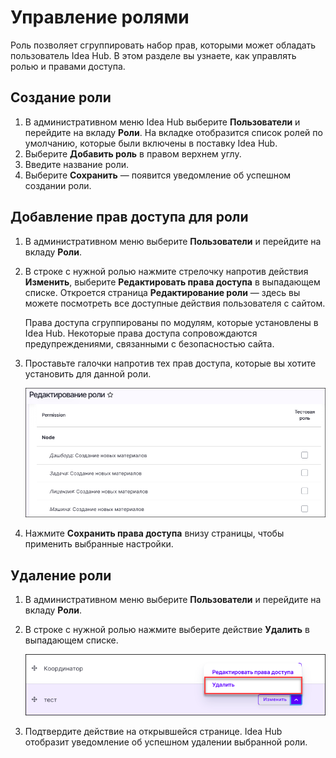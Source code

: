 # Управление ролями 

Роль позволяет сгруппировать набор прав, которыми может обладать пользователь Idea Hub. В этом разделе вы узнаете, как управлять ролью и правами доступа.

## Создание роли

1. В административном меню Idea Hub выберите **Пользователи** и перейдите на вкладу **Роли**. На вкладке отобразится список ролей по умолчанию, которые были включены в поставку Idea Hub.
1. Выберите **Добавить роль** в правом верхнем углу.
1. Введите название роли.
1. Выберите **Сохранить** — появится уведомление об успешном создании роли.

## Добавление прав доступа для роли

1. В административном меню выберите **Пользователи** и перейдите на вкладу **Роли**.
1. В строке с нужной ролью нажмите стрелочку напротив действия **Изменить**, выберите **Редактировать права доступа** в выпадающем списке. Откроется страница **Редактирование роли** — здесь вы можете посмотреть все доступные действия пользователя с сайтом.
   
   Права доступа сгруппированы по модулям, которые установлены в Idea Hub. Некоторые права доступа сопровождаются предупреждениями, связанными с безопасностью сайта. 

1. Проставьте галочки напротив тех прав доступа, которые вы хотите установить для данной роли.

   ![](<../../../idea-hub/resources/admin/users/permissions.png>)
  
1. Нажмите **Сохранить права доступа** внизу страницы, чтобы применить выбранные настройки.


## Удаление роли 

1. В административном меню выберите **Пользователи** и перейдите на вкладу **Роли**.
1. В строке с нужной ролью нажмите выберите действие **Удалить** в выпадающем списке.

   ![](<../../../idea-hub/resources/admin/users/delete-role.png>)

1. Подтвердите действие на открывшейся странице. Idea Hub отобразит уведомление об успешном удалении выбранной роли. 
